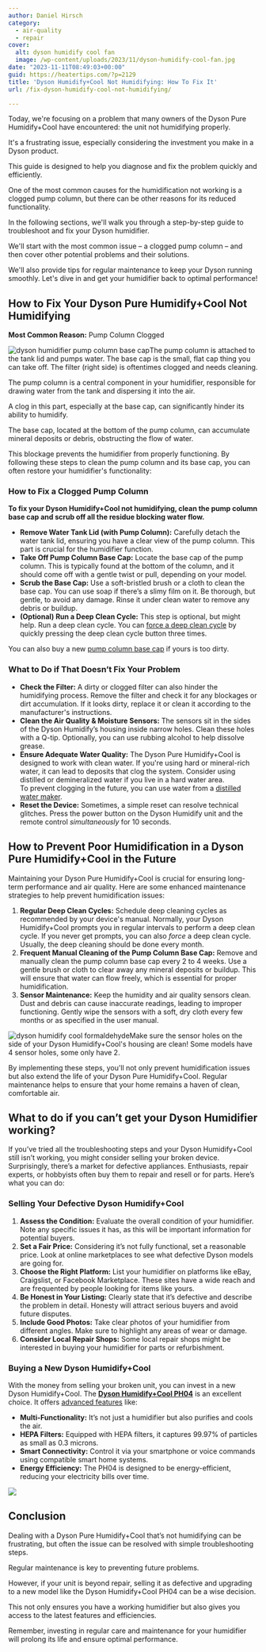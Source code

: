 ```yaml
---
author: Daniel Hirsch
category:
  - air-quality
  - repair
cover:
  alt: dyson humidify cool fan
  image: /wp-content/uploads/2023/11/dyson-humidify-cool-fan.jpg
date: "2023-11-11T08:49:03+00:00"
guid: https://heatertips.com/?p=2129
title: 'Dyson Humidify+Cool Not Humidifying: How To Fix It'
url: /fix-dyson-humidify-cool-not-humidifying/

---
```

Today, we're focusing on a problem that many owners of the Dyson Pure Humidify+Cool have encountered: the unit not humidifying properly.

It's a frustrating issue, especially considering the investment you make in a Dyson product.

This guide is designed to help you diagnose and fix the problem quickly and efficiently.

One of the most common causes for the humidification not working is a clogged pump column, but there can be other reasons for its reduced functionality.

In the following sections, we'll walk you through a step-by-step guide to troubleshoot and fix your Dyson humidifier.

We'll start with the most common issue – a clogged pump column – and then cover other potential problems and their solutions.

We'll also provide tips for regular maintenance to keep your Dyson running smoothly. Let's dive in and get your humidifier back to optimal performance!

## How to Fix Your Dyson Pure Humidify+Cool Not Humidifying

**Most Common Reason:** Pump Column Clogged

![dyson humidifier pump column base cap](/wp-content/uploads/2023/10/dyson-humidifier-pump-column-base-cap-1024x425.jpg)The pump column is attached to the tank lid and pumps water. The base cap is the small, flat cap thing you can take off. The filter (right side) is oftentimes clogged and needs cleaning.

The pump column is a central component in your humidifier, responsible for drawing water from the tank and dispersing it into the air.

A clog in this part, especially at the base cap, can significantly hinder its ability to humidify.

The base cap, located at the bottom of the pump column, can accumulate mineral deposits or debris, obstructing the flow of water.

This blockage prevents the humidifier from properly functioning. By following these steps to clean the pump column and its base cap, you can often restore your humidifier's functionality:

### How to Fix a Clogged Pump Column

**To fix your Dyson Humidify+Cool not humidifying, clean the pump column base cap and scrub off all the residue blocking water flow.**

- **Remove Water Tank Lid (with Pump Column):** Carefully detach the water tank lid, ensuring you have a clear view of the pump column. This part is crucial for the humidifier function.
- **Take Off Pump Column Base Cap:** Locate the base cap of the pump column. This is typically found at the bottom of the column, and it should come off with a gentle twist or pull, depending on your model.
- **Scrub the Base Cap:** Use a soft-bristled brush or a cloth to clean the base cap. You can use soap if there’s a slimy film on it. Be thorough, but gentle, to avoid any damage. Rinse it under clean water to remove any debris or buildup.
- **(Optional) Run a Deep Clean Cycle:** This step is optional, but might help. Run a deep clean cycle. You can [force a deep clean cycle](/fix-dyson-deep-clean-cycle-not-working/) by quickly pressing the deep clean cycle button three times.

You can also buy a new [pump column base cap](https://www.dyson.com/support/journey/spare-details.970754-01) if yours is too dirty.

### What to Do if That Doesn’t Fix Your Problem

- **Check the Filter:** A dirty or clogged filter can also hinder the humidifying process. Remove the filter and check it for any blockages or dirt accumulation. If it looks dirty, replace it or clean it according to the manufacturer's instructions.
- **Clean the Air Quality & Moisture Sensors:** The sensors sit in the sides of the Dyson Humidify’s housing inside narrow holes. Clean these holes with a Q-tip. Optionally, you can use rubbing alcohol to help dissolve grease.
- **Ensure Adequate Water Quality:** The Dyson Pure Humidify+Cool is designed to work with clean water. If you're using hard or mineral-rich water, it can lead to deposits that clog the system. Consider using distilled or demineralized water if you live in a hard water area.  
To prevent clogging in the future, you can use water from a [distilled water maker](https://www.amazon.com/CO-Z-Distiller-Stainless-Distilling-Countertop/dp/B078GHJ921?__mk_de_DE=%C3%85M%C3%85%C5%BD%C3%95%C3%91&crid=1RXRCQLSUHO38&keywords=distilled%2Bwater%2Bmaker&qid=1699692003&sprefix=distilled%2Bwater%2Bmaker%2Caps%2C88&sr=8-2-spons&sp_csd=d2lkZ2V0TmFtZT1zcF9hdGY&th=1&linkCode=ll1&tag=heatertips-20&linkId=3bf9b099cacf0fed2782d8ceccff1b12&language=en_US&ref_=as_li_ss_tl).
- **Reset the Device:** Sometimes, a simple reset can resolve technical glitches. Press the power button on the Dyson Humidify unit and the remote control _simultaneously_ for 10 seconds.

## How to Prevent Poor Humidification in a Dyson Pure Humidify+Cool in the Future

Maintaining your Dyson Pure Humidify+Cool is crucial for ensuring long-term performance and air quality. Here are some enhanced maintenance strategies to help prevent humidification issues:

1. **Regular Deep Clean Cycles:** Schedule deep cleaning cycles as recommended by your device's manual. Normally, your Dyson Humidify+Cool prompts you in regular intervals to perform a deep clean cycle. If you never get prompts, you can also _force_ a deep clean cycle. Usually, the deep cleaning should be done every month.
1. **Frequent Manual Cleaning of the Pump Column Base Cap:** Remove and manually clean the pump column base cap every 2 to 4 weeks. Use a gentle brush or cloth to clear away any mineral deposits or buildup. This will ensure that water can flow freely, which is essential for proper humidification.
1. **Sensor Maintenance:** Keep the humidity and air quality sensors clean. Dust and debris can cause inaccurate readings, leading to improper functioning. Gently wipe the sensors with a soft, dry cloth every few months or as specified in the user manual.

![dyson humidify cool formaldehyde](/wp-content/uploads/2023/11/dyson-humidify-cool-formaldehyde.jpg)Make sure the sensor holes on the side of your Dyson Humidify+Cool's housing are clean! Some models have 4 sensor holes, some only have 2.

By implementing these steps, you'll not only prevent humidification issues but also extend the life of your Dyson Pure Humidify+Cool. Regular maintenance helps to ensure that your home remains a haven of clean, comfortable air.

## What to do if you can’t get your Dyson Humidifier working?

If you’ve tried all the troubleshooting steps and your Dyson Humidify+Cool still isn’t working, you might consider selling your broken device. Surprisingly, there’s a market for defective appliances. Enthusiasts, repair experts, or hobbyists often buy them to repair and resell or for parts. Here’s what you can do:

### **Selling Your Defective Dyson Humidify+Cool**

1. **Assess the Condition:** Evaluate the overall condition of your humidifier. Note any specific issues it has, as this will be important information for potential buyers.
1. **Set a Fair Price:** Considering it’s not fully functional, set a reasonable price. Look at online marketplaces to see what defective Dyson models are going for.
1. **Choose the Right Platform:** List your humidifier on platforms like eBay, Craigslist, or Facebook Marketplace. These sites have a wide reach and are frequented by people looking for items like yours.
1. **Be Honest in Your Listing:** Clearly state that it’s defective and describe the problem in detail. Honesty will attract serious buyers and avoid future disputes.
1. **Include Good Photos:** Take clear photos of your humidifier from different angles. Make sure to highlight any areas of wear or damage.
1. **Consider Local Repair Shops:** Some local repair shops might be interested in buying your humidifier for parts or refurbishment.

### **Buying a New Dyson Humidify+Cool**

With the money from selling your broken unit, you can invest in a new Dyson Humidify+Cool. The [**Dyson Humidify+Cool PH04**](https://www.amazon.com/Dyson-Purifier-Humidify-Cool-Formaldehyde/dp/B0B3F749ZJ?&linkCode=ll1&tag=heatertips-20&linkId=0dbdf730d1183529098dc73f578db9f6&language=en_US&ref_=as_li_ss_tl) is an excellent choice. It offers [advanced features](/are-dyson-humidify-cool-fans-worth-it/) like:

- **Multi-Functionality:** It’s not just a humidifier but also purifies and cools the air.
- **HEPA Filters:** Equipped with HEPA filters, it captures 99.97% of particles as small as 0.3 microns.
- **Smart Connectivity:** Control it via your smartphone or voice commands using compatible smart home systems.
- **Energy Efficiency:** The PH04 is designed to be energy-efficient, reducing your electricity bills over time.

![](/wp-content/uploads/2023/09/dyson-pure-humidify-cool-air-purifier.jpg)

## Conclusion

Dealing with a Dyson Pure Humidify+Cool that’s not humidifying can be frustrating, but often the issue can be resolved with simple troubleshooting steps.

Regular maintenance is key to preventing future problems.

However, if your unit is beyond repair, selling it as defective and upgrading to a new model like the Dyson Humidify+Cool PH04 can be a wise decision.

This not only ensures you have a working humidifier but also gives you access to the latest features and efficiencies.

Remember, investing in regular care and maintenance for your humidifier will prolong its life and ensure optimal performance.
